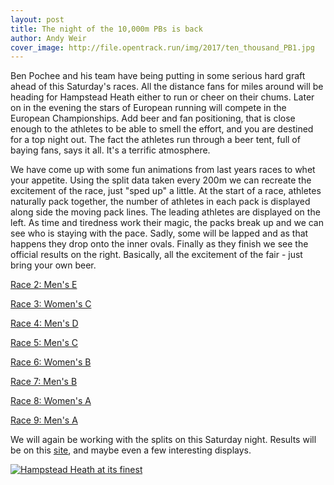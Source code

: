 ```yaml
---
layout: post
title: The night of the 10,000m PBs is back
author: Andy Weir
cover_image: http://file.opentrack.run/img/2017/ten_thousand_PB1.jpg
---
```


Ben Pochee and his team have being putting in some serious hard graft ahead of this Saturday's races. All the distance fans for miles around will be heading for Hampstead Heath either to run or cheer on their chums. Later on in the evening the stars of European running will compete in the European Championships. Add beer and fan positioning, that is close enough to the athletes to be able to smell the effort, and you are destined for a top night out. The fact the athletes run through a beer tent, full of baying fans, says it all. It's a terrific atmosphere.

We have come up with some fun animations from last years races to whet your appetite. Using the split data taken every 200m we can recreate the excitement of the race, just "sped up" a little. At the start of a race, athletes naturally pack together, the number of athletes in each pack is displayed along side the moving pack lines. The leading athletes are displayed on the left. As time and tiredness work their magic, the packs break up and we can see who is staying with the pace. Sadly, some will be lapped and as that happens they drop onto the inner ovals. Finally as they finish we see the official results on the right.
Basically, all the excitement of the fair - just bring your own beer.


<a href="/assets/img/animation/2018/race2.mp4">Race 2: Men's E</a>

<a href="/assets/img/animation/2018/race3.mp4">Race 3: Women's C</a>

<a href="/assets/img/animation/2018/race4.mp4">Race 4: Men's D</a>

<a href="/assets/img/animation/2018/race5.mp4">Race 5: Men's C</a>

<a href="/assets/img/animation/2018/race6.mp4">Race 6: Women's B</a>

<a href="/assets/img/animation/2018/race7.mp4">Race 7: Men's B</a>

<a href="/assets/img/animation/2018/race8.mp4">Race 8: Women's A</a>

<a href="/assets/img/animation/2018/race9.mp4">Race 9: Men's A</a>

We will again be working with the splits on this Saturday night. Results will be on this 
<a href="https://results.opentrack.run/x/2019/GBR/not/"> site</a>, and maybe even a few interesting displays.

[![Hampstead Heath at its finest](http://file.opentrack.run/img/2017/ten_thousand_PB1.jpg)](http://file.opentrack.run/img/2017/ten_thousand_PB1.jpg)
